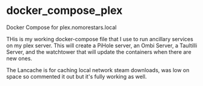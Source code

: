 # docker_compose_plex
Docker Compose for plex.nomorestars.local

THis is my working docker-compose file that I use to run ancillary services on my plex server.   This will create a PiHole server, an Ombi Server, a Taultilli Server, and the watchtower that will update the containers when there are new ones.

The Lancache is for caching local network steam downloads, was low on space so commented it out but it's fully working as well.
